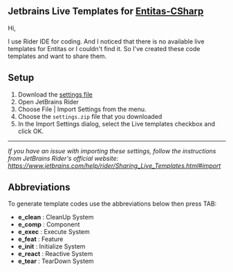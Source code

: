 ## Jetbrains Live Templates for [Entitas-CSharp](https://github.com/sschmid/Entitas-CSharp#readme)

Hi,

I use Rider IDE for coding. And I noticed that there is no available live templates for Entitas or I couldn't find it. So I've created these code templates and want to share them.

## Setup
1. Download the [settings file](./download/settings.zip)
2. Open JetBrains Rider
3. Choose File | Import Settings from the menu.
4. Choose the `settings.zip` file that you downloaded
5. In the Import Settings dialog, select the Live templates checkbox and click OK.

---

*If you have an issue with importing these settings, follow the instructions from JetBrains Rider's official website: 
https://www.jetbrains.com/help/rider/Sharing_Live_Templates.html#import*

## Abbreviations

To generate template codes use the abbreviations below then press TAB:
- **e_clean** : CleanUp System
- **e_comp** : Component
- **e_exec** : Execute System
- **e_feat** : Feature
- **e_init** : Initialize System
- **e_react** : Reactive System
- **e_tear** : TearDown System

